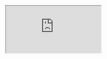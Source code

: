 <iframe src="http://baidu.com">
![ ](https://pentesthook.cn/rce/calc.html)


https://github.com/user-attachments/assets/33fa590c-674c-42f2-b75c-64c43aa0ccf7



https://github.com@pentesthook.cn/rce/calc.html

